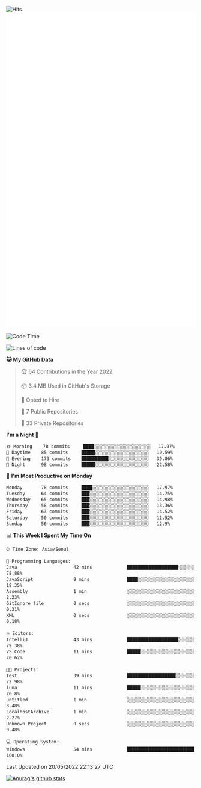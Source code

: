 ![Hits](https://hits.seeyoufarm.com/api/count/incr/badge.svg?url=https%3A%2F%2Fgithub.com%2Fkokose1234&count_bg=%2379C83D&title_bg=%23555555&icon=apple.svg&icon_color=%23E7E7E7&title=hits&edge_flat=false)
<br/>
![Metrics](https://github.com/kokose1234/kokose1234/blob/main/github-metrics.svg)

<!--START_SECTION:waka-->
![Code Time](http://img.shields.io/badge/Code%20Time-640%20hrs%2050%20mins-blue)

![Lines of code](https://img.shields.io/badge/From%20Hello%20World%20I%27ve%20Written-2%20Million%20lines%20of%20code-blue)

**🐱 My GitHub Data** 

> 🏆 64 Contributions in the Year 2022
 > 
> 📦 3.4 MB Used in GitHub's Storage 
 > 
> 💼 Opted to Hire
 > 
> 📜 7 Public Repositories 
 > 
> 🔑 33 Private Repositories  
 > 
**I'm a Night 🦉** 

```text
🌞 Morning    78 commits     ████░░░░░░░░░░░░░░░░░░░░░   17.97% 
🌆 Daytime    85 commits     █████░░░░░░░░░░░░░░░░░░░░   19.59% 
🌃 Evening    173 commits    ██████████░░░░░░░░░░░░░░░   39.86% 
🌙 Night      98 commits     █████░░░░░░░░░░░░░░░░░░░░   22.58%

```
📅 **I'm Most Productive on Monday** 

```text
Monday       78 commits     ████░░░░░░░░░░░░░░░░░░░░░   17.97% 
Tuesday      64 commits     ███░░░░░░░░░░░░░░░░░░░░░░   14.75% 
Wednesday    65 commits     ███░░░░░░░░░░░░░░░░░░░░░░   14.98% 
Thursday     58 commits     ███░░░░░░░░░░░░░░░░░░░░░░   13.36% 
Friday       63 commits     ███░░░░░░░░░░░░░░░░░░░░░░   14.52% 
Saturday     50 commits     ███░░░░░░░░░░░░░░░░░░░░░░   11.52% 
Sunday       56 commits     ███░░░░░░░░░░░░░░░░░░░░░░   12.9%

```


📊 **This Week I Spent My Time On** 

```text
⌚︎ Time Zone: Asia/Seoul

💬 Programming Languages: 
Java                     42 mins             ███████████████████░░░░░░   78.88% 
JavaScript               9 mins              ████░░░░░░░░░░░░░░░░░░░░░   18.35% 
Assembly                 1 min               ░░░░░░░░░░░░░░░░░░░░░░░░░   2.23% 
GitIgnore file           0 secs              ░░░░░░░░░░░░░░░░░░░░░░░░░   0.31% 
XML                      0 secs              ░░░░░░░░░░░░░░░░░░░░░░░░░   0.18%

🔥 Editors: 
IntelliJ                 43 mins             ███████████████████░░░░░░   79.38% 
VS Code                  11 mins             █████░░░░░░░░░░░░░░░░░░░░   20.62%

🐱‍💻 Projects: 
Test                     39 mins             ██████████████████░░░░░░░   72.98% 
luna                     11 mins             █████░░░░░░░░░░░░░░░░░░░░   20.8% 
untitled                 1 min               ░░░░░░░░░░░░░░░░░░░░░░░░░   3.48% 
LocalhostArchive         1 min               ░░░░░░░░░░░░░░░░░░░░░░░░░   2.27% 
Unknown Project          0 secs              ░░░░░░░░░░░░░░░░░░░░░░░░░   0.48%

💻 Operating System: 
Windows                  54 mins             █████████████████████████   100.0%

```


 Last Updated on 20/05/2022 22:13:27 UTC
<!--END_SECTION:waka-->

[![Anurag's github stats](https://github-readme-stats.vercel.app/api?username=kokose1234&theme=dracula)](https://github.com/anuraghazra/github-readme-stats)



	
